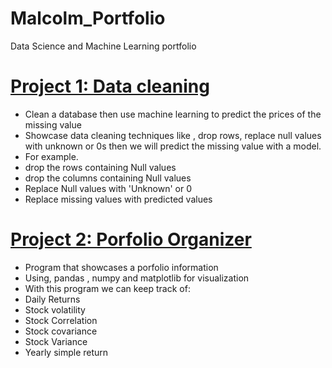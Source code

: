 # Malcolm_Portfolio
Data Science and Machine Learning portfolio

# [Project  1: Data cleaning ](https://github.com/malcolmpanama/python/blob/main/Data%20Science%20and%20Machine%20Learning/Data%20Cleaning/Wines%20data%20cleaning%20(1).ipynb)
* Clean a database then use machine learning to predict the prices of the missing value
* Showcase data cleaning techniques like , drop rows, replace null values with unknown or 0s then we will predict the missing value with a model.
* For example.
*	drop the rows containing Null values 
*	drop the columns containing Null values 
*	Replace Null values with 'Unknown' or 0 
*	Replace missing values with predicted values 





# [Project  2: Porfolio Organizer](https://github.com/malcolmpanama/python/blob/main/Finance/portfolio_showcase_simple_returns.py)
* Program that showcases a porfolio information
* Using, pandas , numpy and matplotlib for visualization
* With this program we can keep track of:
* Daily Returns
* Stock volatility
* Stock Correlation
* Stock covariance 
* Stock Variance
* Yearly simple return
